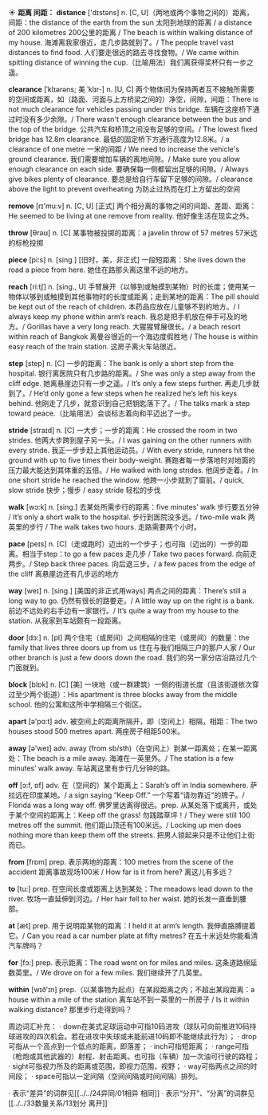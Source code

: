 ☀ <span class="category">**距离 间距：**</span>
<span class="vocabulary">**distance**</span> ['dɪstəns] 
<span class="definition">n. [C, U]（两地或两个事物之间的）距离，间距：</span>the distance of the earth from the sun 太阳到地球的距离 / a distance of 200 kilometres 200公里的距离 / The beach is within walking distance of my house. 海滩离我家很近，走几步路就到了。/ The people travel vast distances to find food. 人们要走很远的路去寻找食物。/ We came within spitting distance of winning the cup.（比喻用法）我们离获得奖杯只有一步之遥。
           
<span class="vocabulary">**clearance**</span> [ˈklɪərəns; 美 ˈklɪr-]
<span class="definition">n. [U, C] 两个物体间为保持两者互不接触所需要的空间或距离，如（路面、河面与上方桥梁之间的）净空，间隙，间距：</span>There is not much clearance for vehicles passing under this bridge. 车辆在这座桥下通过时没有多少余隙。/ There wasn't enough clearance between the bus and the top of the bridge. 公共汽车和桥顶之间没有足够的空间。/ The lowest fixed bridge has 12.8m clearance. 最低的固定桥下方通行高度为12.8米。/ a clearance of one metre 一米的间距 / We need to increase the vehicle's ground clearance. 我们需要增加车辆的离地间隙。/ Make sure you allow enough clearance on each side. 要确保每一侧都留出足够的间隙。/ Always give bikes plenty of clearance. 要总是给自行车留下足够的间隙。/ clearance above the light to prevent overheating 为防止过热而在灯上方留出的空间

<span class="vocabulary">**remove**</span> [rɪ'mu:v] 
<span class="definition">n. [C, U] [正式] 两个相分离的事物之间的间距、差距、距离：</span>He seemed to be living at one remove from reality. 他好像生活在现实之外。

<span class="vocabulary">**throw**</span> [θrəʊ] 
<span class="definition">n. [C] 某事物被投掷的距离：</span>a javelin throw of 57 metres 57米远的标枪投掷

<span class="vocabulary">**piece**</span> [pi:s] 
<span class="definition">n. [sing.] [旧时，美，非正式] 一段短距离：</span>She lives down the road a piece from here. 她住在路那头离这里不远的地方。

<span class="vocabulary">**reach**</span> [ri:tʃ] 
<span class="definition">n. [sing., U] 手臂展开（以够到或触摸到某物）时的长度；使用某一物体以够到或触摸到其他事物时的长度或距离；走到某地的距离：</span>The pill should be kept out of the reach of children. 本药品应放在儿童够不到的地方。/ I always keep my phone within arm’s reach. 我总是把手机放在伸手可及的地方。/ Gorillas have a very long reach. 大猩猩臂展很长。/ a beach resort within reach of Bangkok 离曼谷很近的一个海边度假胜地 / The house is within easy reach of the train station. 这房子离火车站很近。

<span class="vocabulary">**step**</span> [step] 
<span class="definition">n. [C] 一步的距离：</span>The bank is only a short step from the hospital. 银行离医院只有几步路的距离。/ She was only a step away from the cliff edge. 她离悬崖边只有一步之遥。/ It’s only a few steps further. 再走几步就到了。/ He’d only gone a few steps when he realized he’s left his keys behind. 他刚走了几步，就意识到自己把钥匙落下了。/ The talks mark a step toward peace.（比喻用法）会谈标志着向和平迈出了一步。
           
<span class="vocabulary">**stride**</span> [straɪd]
<span class="definition">n. [C] 一大步；一步的距离：</span>He crossed the room in two strides. 他两大步跨到屋子另一头。/ I was gaining on the other runners with every stride. 我正一步步赶上其他运动员。/ With every stride, runners hit the ground with up to five times their body-weight. 赛跑者每一步落地时对地面的压力最大能达到其体重的五倍。/ He walked with long strides. 他阔步走着。/ In one short stride he reached the window. 他跨一小步就到了窗前。/ quick, slow stride 快步；慢步 / easy stride 轻松的步伐

<span class="vocabulary">**walk**</span> [wɔ:k] 
<span class="definition">n. [sing.] 去某处所需步行的距离：</span>five minutes’ walk 步行要五分钟 / It’s only a short walk to the hospital. 步行到医院没多远。/ two-mile walk 两英里的步行 / The walk takes two hours. 走路需要两个小时。

<span class="vocabulary">**pace**</span> [peɪs] 
<span class="definition">n. [C]（走或跑时）迈出的一个步子；也可指（迈出的）一步的距离。相当于step：</span>to go a few paces 走几步 / Take two paces forward. 向前走两步。/ Step back three paces. 向后退三步。/ a few paces from the edge of the cliff 离悬崖边还有几步远的地方

<span class="vocabulary">**way**</span> [weɪ] 
<span class="definition">n. [sing.] [美国的非正式用ways] 两点之间的距离：</span>There’s still a long way to go. 仍然有很长的路要走。/ A little way up on the right is a bank. 前边不远处的右手边有一家银行。/ It’s quite a way from my house to the station. 从我家到车站颇有一段距离。

<span class="vocabulary">**door**</span> [dɔ:] 
<span class="definition">n. [pl] 两个住宅（或房间）之间相隔的住宅（或房间）的数量：</span>the family that lives three doors up from us 住在与我们相隔三户的那户人家 / Our other branch is just a few doors down the road. 我们的另一家分店沿路过几个门面就到。

<span class="vocabulary">**block**</span> [blɒk] 
<span class="definition">n. [C] [美] 一块地（或一群建筑）一侧的街道长度（且该街道依次穿过至少两个街道）：</span>His apartment is three blocks away from the middle school. 他的公寓和这所中学相隔三个街区。

<span class="vocabulary">**apart**</span> [ə'pɑːt] 
<span class="definition">adv. 被空间上的距离所隔开，即（空间上）相隔，相距：</span>The two houses stood 500 metres apart. 两座房子相距500米。

<span class="vocabulary">**away**</span> [ə'weɪ] 
<span class="definition">adv. away (from sb/sth)（在空间上）到某一距离处；在某一距离处：</span>The beach is a mile away. 海滩在一英里外。/ The station is a few minutes’ walk away. 车站离这里有步行几分钟的路。

<span class="vocabulary">**off**</span> [ɔ:f, ɒf] 
<span class="definition">adv. 在（空间的）某个距离上：</span>Sarah’s off in India somewhere. 萨拉远在印度某地。/ a sign saying “Keep Off.” 一个写着“请勿靠近”的牌子。/ Florida was a long way off. 佛罗里达离得很远。<span class="definition">prep. 从某处落下或离开，或处于某个空间的距离上：</span>Keep off the grass! 勿践踏草坪！/ They were still 100 metres off the summit. 他们距山顶还有100米远。/ Locking up men does nothing more than keep them off the streets. 把男人锁起来只是不让他们上街而已。

<span class="vocabulary">**from**</span> [frɒm] 
<span class="definition">prep. 表示两地的距离：</span>100 metres from the scene of the accident 距离事故现场100米 / How far is it from here? 离这儿有多远？

<span class="vocabulary">**to**</span> [tu:] 
<span class="definition">prep. 在空间长度或距离上达到某处：</span>The meadows lead down to the river. 牧场一直延伸到河边。/ Her hair fell to her waist. 她的长发一直垂到腰部。

<span class="vocabulary">**at**</span> [æt] 
<span class="definition">prep. 用于说明距某物的距离：</span>I held it at arm’s length. 我伸直胳膊提着它。/ Can you read a car number plate at fifty metres? 在五十米远处你能看清汽车牌吗？

<span class="vocabulary">**for**</span> [fɔ:] 
<span class="definition">prep. 表示距离：</span>The road went on for miles and miles. 这条道路绵延数英里。/ We drove on for a few miles. 我们继续开了几英里。

<span class="vocabulary">**within**</span> [wɪð'ɪn] 
<span class="definition">prep.（以某事物为起点）在某段距离之内；不超出某段距离：</span>a house within a mile of the station 离车站不到一英里的一所房子 / Is it within walking distance? 那里步行走得到吗？

周边词汇补充：
· down在美式足球运动中可指10码进攻（球队可向前推进10码持球进攻的四次机会。若在进攻中失球或未能前进10码即不能继续此行为）；
· drop可指从一个高点到一个低点的距离，即落差；
· inch可指短距离；
· range可指（枪炮或其他武器的）射程、射击距离。也可指（车辆）加一次油可行驶的路程；
· sight可指视力所及的距离或范围，即视力范围，视野；
· way可指两点之间的时间段；
· space可指以一定间隔（空间间隔或时间间隔）排列。

· 表示“差异”的词群见[[../../24异同/01相异 相同]]
· 表示“分开”、“分离”的词群见[[../../33数量关系/13划分 离开]]
